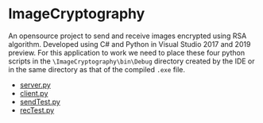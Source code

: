 # ImageCryptography
An opensource project to send and receive images encrypted using RSA algorithm. Developed using C# and Python in Visual Studio 2017 and 2019 preview. For this application to work we need to place these four python scripts in the `\ImageCryptography\bin\Debug` directory created by the IDE or in the same directory as that of the compiled `.exe` file. 
* [server.py](https://gist.github.com/madhavsullad/44ce0ec921bcbc288c6a0d3511845422)
* [client.py](https://gist.github.com/madhavsullad/0d3e83a71c28e478506579f763afcad5)
* [sendTest.py](https://gist.github.com/madhavsullad/7d7cf1d7e824319b80c2cd292df44d95)
* [recTest.py](https://gist.github.com/madhavsullad/47aff1537cb04967cc4462710f35cd12)
